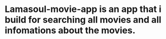 # Lamasoul-movie-app is an app that i build for searching all movies and all infomations about the movies.
